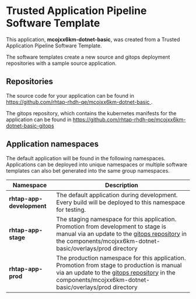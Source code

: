# Trusted Application Pipeline Software Template

This application, **mcojxx6km-dotnet-basic**, was created from a Trusted Application Pipeline Software Template.

The software templates create a new source and gitops deployment repositories with a sample source application. 

## Repositories

The source code for your application can be found in [https://github.com/rhtap-rhdh-qe/mcojxx6km-dotnet-basic ](https://github.com/rhtap-rhdh-qe/mcojxx6km-dotnet-basic ).
 
The gitops repository, which contains the kubernetes manifests for the application can be found in 
[https://github.com/rhtap-rhdh-qe/mcojxx6km-dotnet-basic-gitops ](https://github.com/rhtap-rhdh-qe/mcojxx6km-dotnet-basic-gitops ) 

## Application namespaces 

The default application will be found in the following namespaces. Applications can be deployed into unique namespaces or multiple software templates can also bet generated into the same group namespaces.  

|  Namespace   |  Description   |  
| -------- | -------- |   
| **rhtap-app-development** | The default application during development. Every build will be deployed to this namespace for testing. | 
| **rhtap-app-stage** | The staging namespace for this application. Promotion from development to stage is manual via an update to the [gitops repository](https://github.com/rhtap-rhdh-qe/mcojxx6km-dotnet-basic-gitops ) in the components/mcojxx6km-dotnet-basic/overlays/prod directory |  
| **rhtap-app-prod** | The production namespace for this application. Promotion from stage to production is manual via an update to the [gitops repository](https://github.com/rhtap-rhdh-qe/mcojxx6km-dotnet-basic-gitops ) in the components/mcojxx6km-dotnet-basic/overlays/prod directory | 